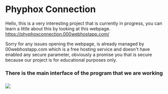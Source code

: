# Phyphox Connection 

Hello, this is a very interesting project that is currently in progress, you can learn a little about this by looking at this webpage. https://phyphoxconnection.000webhostapp.com/

 Sorry for any issues opening the webpage, is already managed by 00webhostapp.com which is a free hosting service and doesn't have enabled any secure parameter, obviously a promise you that is secure because our project is for educational purposes only.
 
 <h3> There is the main interface of the program that we are working <h3>
 
 
 <img src='https://phyphoxconnection.000webhostapp.com/img/interface.png' />
